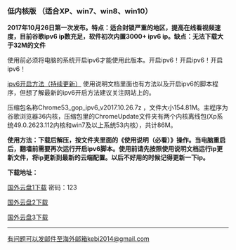 ### 低内核版 （适合XP、win7、win8、win10）

**2017年10月26日第一次发布。特点：适合封锁严重的地区，提高在线看视频速度，目前谷歌ipv6 ip数充足，软件初次内置3000+ ipv6 ip。缺点：无法下载大于32M的文件**

使用前必须将电脑的系统开启ipv6才能使用此版本。开启ipv6！开启ipv6！开启ipv6！

[ipv6开启方法（持续更新）](https://github.com/Alvin9999/new-pac/wiki/ipv6%E5%BC%80%E5%90%AF%E6%96%B9%E6%B3%95) 使用说明文档里面也有方法以及开启ipv6的脚本程序，但想了解最新的ipv6开启方法建议关注网站上的。

压缩包名称Chrome53_gop_ipv6_v2017.10.26.7z ，文件大小154.81M。主程序为谷歌浏览器36内核，压缩包里的ChromeUpdate文件夹有两个内核离线包(Xp系统49.0.2623.112内核和win7及以上系统53内核），共计86M。

**使用方法：下载后解压，按文件夹里面的《使用说明（必看）》操作。当电脑重启后，翻墙前需要再次运行开启ipv6脚本。使用前请先按照使用说明文档运行ip更新文件，将ip更新到最新的云端配置。以后不好用的时候记得更新一下ip。**

**下载地址：**

[国外云盘1下载](https://www.adrive.com/public/bjyaVv/Chrome53_gop_ipv6_v2017.10.26.7z) 密码：123

[国外云盘2下载](http://45.32.141.248:8000/f/a6ebac76a8/)

[国外云盘3下载](http://108.61.224.82:8000/f/41b04d9670/)

***

有问题可以发邮件至海外邮箱kebi2014@gmail.com